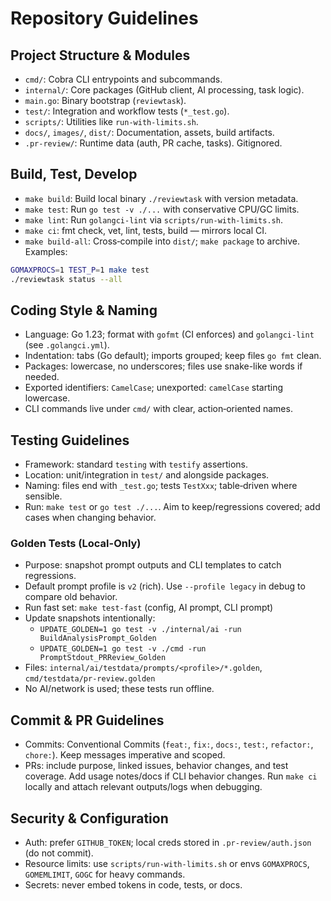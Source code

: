 # Repository Guidelines

## Project Structure & Modules
- `cmd/`: Cobra CLI entrypoints and subcommands.
- `internal/`: Core packages (GitHub client, AI processing, task logic).
- `main.go`: Binary bootstrap (`reviewtask`).
- `test/`: Integration and workflow tests (`*_test.go`).
- `scripts/`: Utilities like `run-with-limits.sh`.
- `docs/`, `images/`, `dist/`: Documentation, assets, build artifacts.
- `.pr-review/`: Runtime data (auth, PR cache, tasks). Gitignored.

## Build, Test, Develop
- `make build`: Build local binary `./reviewtask` with version metadata.
- `make test`: Run `go test -v ./...` with conservative CPU/GC limits.
- `make lint`: Run `golangci-lint` via `scripts/run-with-limits.sh`.
- `make ci`: fmt check, vet, lint, tests, build — mirrors local CI.
- `make build-all`: Cross‑compile into `dist/`; `make package` to archive.
Examples:
```bash
GOMAXPROCS=1 TEST_P=1 make test
./reviewtask status --all
```

## Coding Style & Naming
- Language: Go 1.23; format with `gofmt` (CI enforces) and `golangci-lint` (see `.golangci.yml`).
- Indentation: tabs (Go default); imports grouped; keep files `go fmt` clean.
- Packages: lowercase, no underscores; files use snake-like words if needed.
- Exported identifiers: `CamelCase`; unexported: `camelCase` starting lowercase.
- CLI commands live under `cmd/` with clear, action‑oriented names.

## Testing Guidelines
- Framework: standard `testing` with `testify` assertions.
- Location: unit/integration in `test/` and alongside packages.
- Naming: files end with `_test.go`; tests `TestXxx`; table‑driven where sensible.
- Run: `make test` or `go test ./...`. Aim to keep/regressions covered; add cases when changing behavior.

### Golden Tests (Local-Only)
- Purpose: snapshot prompt outputs and CLI templates to catch regressions.
- Default prompt profile is `v2` (rich). Use `--profile legacy` in debug to compare old behavior.
- Run fast set: `make test-fast` (config, AI prompt, CLI prompt)
- Update snapshots intentionally:
  - `UPDATE_GOLDEN=1 go test -v ./internal/ai -run BuildAnalysisPrompt_Golden`
  - `UPDATE_GOLDEN=1 go test -v ./cmd -run PromptStdout_PRReview_Golden`
- Files: `internal/ai/testdata/prompts/<profile>/*.golden`, `cmd/testdata/pr-review.golden`
- No AI/network is used; these tests run offline.

## Commit & PR Guidelines
- Commits: Conventional Commits (`feat:`, `fix:`, `docs:`, `test:`, `refactor:`, `chore:`). Keep messages imperative and scoped.
- PRs: include purpose, linked issues, behavior changes, and test coverage. Add usage notes/docs if CLI behavior changes. Run `make ci` locally and attach relevant outputs/logs when debugging.

## Security & Configuration
- Auth: prefer `GITHUB_TOKEN`; local creds stored in `.pr-review/auth.json` (do not commit). 
- Resource limits: use `scripts/run-with-limits.sh` or envs `GOMAXPROCS`, `GOMEMLIMIT`, `GOGC` for heavy commands.
- Secrets: never embed tokens in code, tests, or docs.

